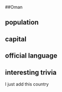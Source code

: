 ##Oman
## population


## capital

 
## official language


## interesting trivia


I just add this country


